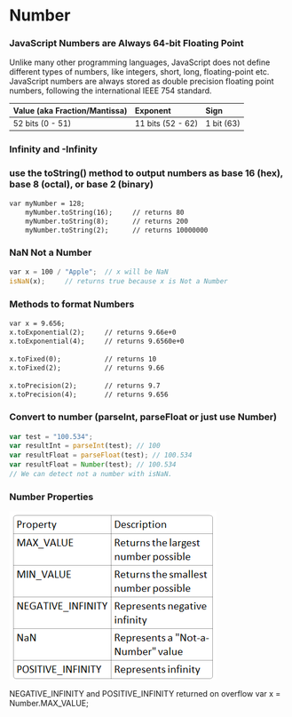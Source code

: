 # Number

### JavaScript Numbers are Always 64-bit Floating Point

Unlike many other programming languages, JavaScript does not define different types of numbers, like integers, short, long, floating-point etc. JavaScript numbers are always stored as double precision floating point numbers, following the international IEEE 754 standard.

| Value \(aka Fraction/Mantissa\) | Exponent | Sign |
| :--- | :--- | :--- |
| 52 bits \(0 - 51\) | 11 bits \(52 - 62\) | 1 bit \(63\) |

### Infinity and -Infinity

### use the toString\(\) method to output numbers as base 16 \(hex\), base 8 \(octal\), or base 2 \(binary\)

```text
var myNumber = 128;
	myNumber.toString(16);     // returns 80
	myNumber.toString(8);      // returns 200
	myNumber.toString(2);      // returns 10000000
```

### NaN Not a Number

```javascript
var x = 100 / "Apple";  // x will be NaN 
isNaN(x);     // returns true because x is Not a Number
```

### Methods to format Numbers

```text
var x = 9.656;
x.toExponential(2);     // returns 9.66e+0
x.toExponential(4);     // returns 9.6560e+0

x.toFixed(0);           // returns 10
x.toFixed(2);           // returns 9.66

x.toPrecision(2);       // returns 9.7
x.toPrecision(4);       // returns 9.656
```

### Convert to number \(parseInt, parseFloat or just use Number\)

```javascript
var test = "100.534";
var resultInt = parseInt(test); // 100
var resultFloat = parseFloat(test); // 100.534
var resultFloat = Number(test); // 100.534
// We can detect not a number with isNaN.
```

### Number Properties

![](../.gitbook/assets/image%20%289%29.png)

NEGATIVE\_INFINITY and POSITIVE\_INFINITY returned on overflow var x = Number.MAX\_VALUE;

